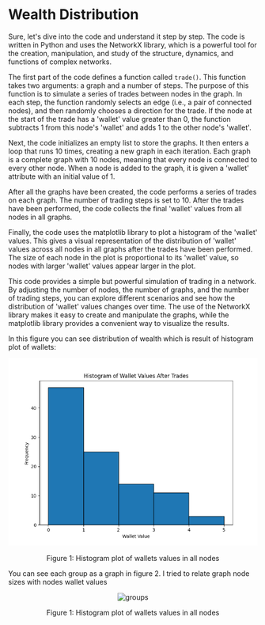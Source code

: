 # Wealth Distribution
Sure, let's dive into the code and understand it step by step. The code is written in Python and uses the NetworkX library, which is a powerful tool for the creation, manipulation, and study of the structure, dynamics, and functions of complex networks.

The first part of the code defines a function called `trade()`. This function takes two arguments: a graph and a number of steps. The purpose of this function is to simulate a series of trades between nodes in the graph. In each step, the function randomly selects an edge (i.e., a pair of connected nodes), and then randomly chooses a direction for the trade. If the node at the start of the trade has a 'wallet' value greater than 0, the function subtracts 1 from this node's 'wallet' and adds 1 to the other node's 'wallet'.

Next, the code initializes an empty list to store the graphs. It then enters a loop that runs 10 times, creating a new graph in each iteration. Each graph is a complete graph with 10 nodes, meaning that every node is connected to every other node. When a node is added to the graph, it is given a 'wallet' attribute with an initial value of 1.

After all the graphs have been created, the code performs a series of trades on each graph. The number of trading steps is set to 10. After the trades have been performed, the code collects the final 'wallet' values from all nodes in all graphs.

Finally, the code uses the matplotlib library to plot a histogram of the 'wallet' values. This gives a visual representation of the distribution of 'wallet' values across all nodes in all graphs after the trades have been performed. The size of each node in the plot is proportional to its 'wallet' value, so nodes with larger 'wallet' values appear larger in the plot.

This code provides a simple but powerful simulation of trading in a network. By adjusting the number of nodes, the number of graphs, and the number of trading steps, you can explore different scenarios and see how the distribution of 'wallet' values changes over time. The use of the NetworkX library makes it easy to create and manipulate the graphs, while the matplotlib library provides a convenient way to visualize the results.

In this figure you can see distribution of wealth which is result of histogram plot of wallets:
<p align="center">
  <img src="https://github.com/mahdikohan/complexityEconomics/blob/main/Wealth%20Model/images/Figure_1.png" alt="wealth distribution" width="600">
</p>
<p align="center">Figure 1: Histogram plot of wallets values in all nodes</p>

You can see each group as a graph in figure 2. I tried to relate graph node sizes with nodes wallet values
<p align="center">
  <img src="[https://github.com/mahdikohan/complexityEconomics/blob/main/Wealth%20Model/images/Figure_1.png](https://github.com/mahdikohan/complexityEconomics/blob/main/Wealth%20Model/images/Members_group_all.png)" alt="groups" width="600">
</p>
<p align="center">Figure 1: Histogram plot of wallets values in all nodes</p>

